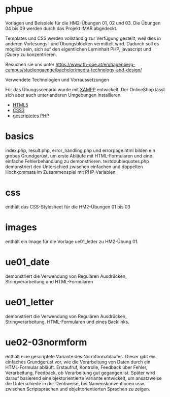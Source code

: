 # phpue
Vorlagen und Beispiele für die HM2-Übungen 01, 02 und 03. Die Übungen 04 bis 09 werden durch das Projekt IMAR abgedeckt.

Templates und CSS werden vollständig zur Verfügung gestellt, weil dies in anderen Vorlesungs- und Übungsblöcken
vermittelt wird. Dadurch soll es möglich sein, sich auf den eigentlichen Lerninhalt PHP, javascript und jQuery zu konzentrieren.

Besuchen sie uns unter https://www.fh-ooe.at/en/hagenberg-campus/studiengaenge/bachelor/media-technology-and-design/

Verwendete Technologien und Vorraussetzungen

Für das Übungsscenario wurde mit [XAMPP](https://www.apachefriends.org/de/index.html) entwickelt. Der OnlineShop lässt sich aber auch unter anderen Umgebungen
installieren.

* [HTML5](https://www.w3.org/TR/html5/)
* [CSS3](https://www.w3.org/Style/CSS/specs)
* [gescriptetes PHP](http://php.net/)


# basics

index.php, result.php, error_handling.php und errorpage.html bilden ein grobes Grundgerüst, um erste Abläufe mit HTML-Formularen und eine einfache Fehlerbehandlung zu demonstrieren.
testdoublequotes.php demonstriert den Unterschied zwischen einfachen und doppelten Hochkommata im Zusammenspiel mit PHP-Variablen.

# css
enthält das CSS-Stylesheet für die HM2-Übungen 01 bis 03

# images
enthält ein Image für die Vorlage ue01_letter zu HM2-Übung 01.

# ue01_date
demonstriert die Verwendung von Regulären Ausdrücken, Stringverarbeitung und HTML-Formularen

# ue01_letter
demonstriert die Verwendung von Regulären Ausdrücken, Stringverarbeitung, HTML-Formularen und eines Backlinks.

# ue02-03normform
enthält eine gescriptete Variante des Normformablaufes. Dieser gibt ein einfaches Grundgerüst vor, wie die Verarbeitung von Daten durch ein HTML-Formular abläuft.
Erstaufruf, Kontrolle, Feedback über Fehler, Verarbeitung, Feedback, ob Verarbeitung gut gegangen ist.
Später wird darauf basierend eine ojektorientierte Variante entwickelt, um ansatzweise die Unterschiede in der Denkweise, bei Namenskonventionen usw. zwischen Scriptsprachen und objektorientierten Sprachen zu zeigen.
